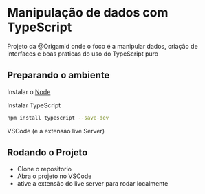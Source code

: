 # Manipulação de dados com TypeScript

Projeto da @Origamid onde o foco é a manipular dados, criação de interfaces e boas praticas do uso do TypeScript puro

## Preparando o ambiente
Instalar o [Node](https://nodejs.org/pt/download/prebuilt-installer)

Instalar TypeScript
```bash
npm install typescript --save-dev
```
VSCode (e a extensão live Server)

## Rodando o Projeto

- Clone o repositorio
- Abra o projeto no VSCode
- ative a extensão do live server para rodar localmente
